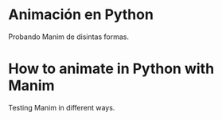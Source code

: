 # Animación en Python
Probando Manim de disintas formas.

# How to animate in Python with Manim
Testing Manim in different ways.
